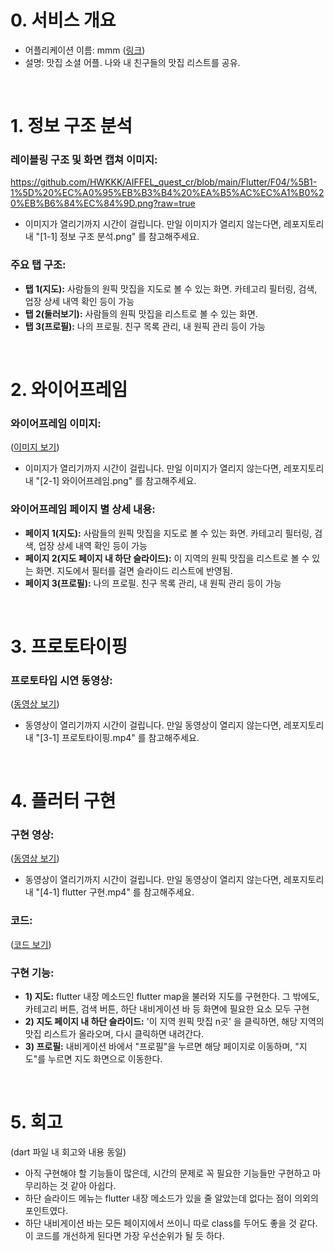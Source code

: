 # 0. 서비스 개요
- 어플리케이션 이름: mmm ([링크](https://mapmapmap.co/))
- 설명: 맛집 소셜 어플. 나와 내 친구들의 맛집 리스트를 공유.

</br>

# 1. 정보 구조 분석

### 레이블링 구조 및 화면 캡쳐 이미지:
https://github.com/HWKKK/AIFFEL_quest_cr/blob/main/Flutter/F04/%5B1-1%5D%20%EC%A0%95%EB%B3%B4%20%EA%B5%AC%EC%A1%B0%20%EB%B6%84%EC%84%9D.png?raw=true
* 이미지가 열리기까지 시간이 걸립니다. 만일 이미지가 열리지 않는다면, 레포지토리 내 "[1-1] 정보 구조 분석.png" 를 참고해주세요.

### 주요 탭 구조:
- **탭 1(지도):** 사람들의 원픽 맛집을 지도로 볼 수 있는 화면. 카테고리 필터링, 검색, 업장 상세 내역 확인 등이 가능
- **탭 2(둘러보기):** 사람들의 원픽 맛집을 리스트로 볼 수 있는 화면.
- **탭 3(프로필):** 나의 프로필. 친구 목록 관리, 내 원픽 관리 등이 가능

</br>

# 2. 와이어프레임
### 와이어프레임 이미지:
([이미지 보기](https://github.com/HWKKK/AIFFEL_quest_cr/blob/main/Flutter/F04/%5B1-1%5D%20%EC%A0%95%EB%B3%B4%20%EA%B5%AC%EC%A1%B0%20%EB%B6%84%EC%84%9D.png](https://github.com/HWKKK/AIFFEL_quest_cr/blob/main/Flutter/F04/%5B2-1%5D%20%EC%99%80%EC%9D%B4%EC%96%B4%ED%94%84%EB%A0%88%EC%9E%84.png)))
* 이미지가 열리기까지 시간이 걸립니다. 만일 이미지가 열리지 않는다면, 레포지토리 내 "[2-1] 와이어프레임.png" 를 참고해주세요.

### 와이어프레임 페이지 별 상세 내용:
- **페이지 1(지도):** 사람들의 원픽 맛집을 지도로 볼 수 있는 화면. 카테고리 필터링, 검색, 업장 상세 내역 확인 등이 가능
- **페이지 2(지도 페이지 내 하단 슬라이드):** 이 지역의 원픽 맛집을 리스트로 볼 수 있는 화면. 지도에서 필터를 걸면 슬라이드 리스트에 반영됨.
- **페이지 3(프로필):** 나의 프로필. 친구 목록 관리, 내 원픽 관리 등이 가능

</br>

# 3. 프로토타이핑
### 프로토타입 시연 동영상:
([동영상 보기](https://github.com/HWKKK/AIFFEL_quest_cr/blob/main/Flutter/F04/%5B3-1%5D%ED%94%84%EB%A1%9C%ED%86%A0%ED%83%80%EC%9D%B4%ED%95%91.mp4))
* 동영상이 열리기까지 시간이 걸립니다. 만일 동영상이 열리지 않는다면, 레포지토리 내 "[3-1] 프로토타이핑.mp4" 를 참고해주세요.

</br>

# 4. 플러터 구현
### 구현 영상:
([동영상 보기](https://github.com/HWKKK/AIFFEL_quest_cr/blob/main/Flutter/F04/%5B4-1%5D%20flutter%20%EA%B5%AC%ED%98%84.mp4))
* 동영상이 열리기까지 시간이 걸립니다. 만일 동영상이 열리지 않는다면, 레포지토리 내 "[4-1] flutter 구현.mp4" 를 참고해주세요.

### 코드:
([코드 보기](https://github.com/HWKKK/AIFFEL_quest_cr/blob/main/Flutter/F04/F04.dart))

### 구현 기능:
- **1) 지도:** flutter 내장 메소드인 flutter map을 불러와 지도를 구현한다. 그 밖에도, 카테고리 버튼, 검색 버튼, 하단 내비게이션 바 등 화면에 필요한 요소 모두 구현
- **2) 지도 페이지 내 하단 슬라이드:** '이 지역 원픽 맛집 n곳' 을 클릭하면, 해당 지역의 맛집 리스트가 올라오며, 다시 클릭하면 내려간다.
- **3) 프로필:** 내비게이션 바에서 "프로필"을 누르면 해당 페이지로 이동하며, "지도"를 누르면 지도 화면으로 이동한다.

</br>

# 5. 회고
(dart 파일 내 회고와 내용 동일)
- 아직 구현해야 할 기능들이 많은데, 시간의 문제로 꼭 필요한 기능들만 구현하고 마무리하는 것 같아 아쉽다.
- 하단 슬라이드 메뉴는 flutter 내장 메소드가 있을 줄 알았는데 없다는 점이 의외의 포인트였다.
- 하단 내비게이션 바는 모든 페이지에서 쓰이니 따로 class를 두어도 좋을 것 같다. 이 코드를 개선하게 된다면 가장 우선순위가 될 듯 하다.
